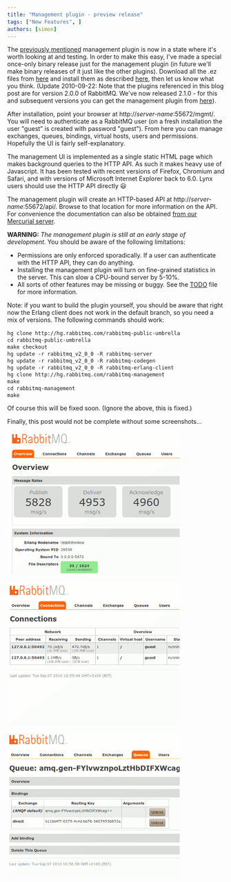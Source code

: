 ```yaml
---
title: "Management plugin - preview release"
tags: ["New Features", ]
authors: [simon]
---
```


The [previously mentioned](/blog/2010/08/06/management-monitoring-and-statistics) management plugin is now in a state where it's worth looking at and testing. In order to make this easy, I've made a special once-only binary release just for the management plugin (in future we'll make binary releases of it just like the other plugins). Download all the .ez files from [here](https://www.rabbitmq.com/releases/plugins/v2.0.0-management-preview/) and install them as described [here](https://www.rabbitmq.com/plugins.html), then let us know what you think. (Update 2010-09-22: Note that the plugins referenced in this blog post are for version 2.0.0 of RabbitMQ. We've now released 2.1.0 - for this and subsequent versions you can get the management plugin from [here](https://www.rabbitmq.com/plugins.html)).

<!-- truncate -->

After installation, point your browser at http://*server-name*:55672/mgmt/. You will need to authenticate as a RabbitMQ user (on a fresh installation the user "guest" is created with password "guest"). From here you can manage exchanges, queues, bindings, virtual hosts, users and permissions. Hopefully the UI is fairly self-explanatory.

The management UI is implemented as a single static HTML page which makes background queries to the HTTP API. As such it makes heavy use of Javascript. It has been tested with recent versions of Firefox, Chromium and Safari, and with versions of Microsoft Internet Explorer back to 6.0. Lynx users should use the HTTP API directly :smiley:

The management plugin will create an HTTP-based API at http://*server-name*:55672/api/. Browse to that location for more information on the API. For convenience the documentation can also be obtained [from our Mercurial server](http://hg.rabbitmq.com/rabbitmq-management/raw-file/3646dee55e02/priv/www-api/help.html).

**WARNING:** *The management plugin is still at an early stage of development*. You should be aware of the following limitations:

* Permissions are only enforced sporadically. If a user can authenticate with the HTTP API, they can do anything.
* Installing the management plugin will turn on fine-grained statistics in the server. This can slow a CPU-bound server by 5-10%.
* All sorts of other features may be missing or buggy. See the [TODO](http://hg.rabbitmq.com/rabbitmq-management/file/3646dee55e02/TODO) file for more information.

Note: if you want to build the plugin yourself, you should be aware that right now the Erlang client does not work in the default branch, so you need a mix of versions. The following commands should work:

```shell
hg clone http://hg.rabbitmq.com/rabbitmq-public-umbrella
cd rabbitmq-public-umbrella
make checkout
hg update -r rabbitmq_v2_0_0 -R rabbitmq-server
hg update -r rabbitmq_v2_0_0 -R rabbitmq-codegen
hg update -r rabbitmq_v2_0_0 -R rabbitmq-erlang-client
hg clone http://hg.rabbitmq.com/rabbitmq-management
make
cd rabbitmq-management
make
```

Of course this will be fixed soon.
(Ignore the above, this is fixed.)

Finally, this post would not be complete without some screenshots...

![](mgmt1.png)

![](mgmt2.png)

![](mgmt3.png)
